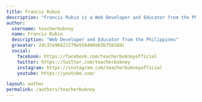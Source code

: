 ```yaml
---
title: Francis Rubio
description: "Francis Rubio is a Web Developer and Educator from the Philippines"
author:
  username: teacherbuknoy
  name: Francis Rubio
  description: "Web Developer and Educator from the Philippines"
  gravatar: 2dc37e96621279e556480e63b75b58dc
  social:
    facebook: https://facebook.com/teacherbuknoyofficial
    twitter: https://twitter.com/teacherbuknoy
    instagram: https://instagram.com/teacherbuknoyofficial
    youtube: https://youtube.com/

layout: author
permalink: /authors/teacherbuknoy
---
```

